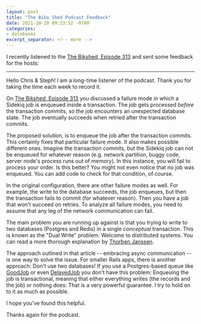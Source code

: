 ```yaml
---
layout: post
title: "The Bike Shed Podcast Feedback"
date: 2021-10-20 09:23:52 -0700
categories:
- databases
excerpt_separator: <!-- more -->
---
```


I recently listened to the [The Bikshed, Episode 313](https://www.bikeshed.fm/313) and sent some feedback for the hosts:

---

Hello Chris & Steph! I am a long-time listener of the podcast. Thank you for taking the time each week to record it.

On [The Bikshed, Episode 313](https://www.bikeshed.fm/313) you discussed a failure mode in which a Sidekiq job is enqueued inside a transaction. The job gets processed _before_ the transaction commits, so the job encounters an unexpected database state. The job eventually succeeds when retried after the transaction commits.

The proposed solution, is to enqueue the job after the transaction commits. This certainly fixes that particular failure mode. It also makes possible different ones. Imagine the transaction commits, but the Sidekiq job can not be enqueued for whatever reason (e.g. network partition, buggy code, server node's process runs out of memory). In this instance, you will fail to process your order. Is this better? You might not even notice that no job was enqueued. You can add code to check for that condition, of course.

In the original configuration, there are other failure modes as well. For example, the write to the database succeeds, the job enqueues, but then the transaction fails to commit (for whatever reason). Then you have a job that won't succeed on retries. To analyze all failure modes, you need to assume that any leg of the network communication can fail.

The main problem you are running up against is that you trying to write to two databases (Postgres and Redis) in a single _conceptual_ transaction. This is known as the "Dual Write" problem. Welcome to distributed systems. You can read a more thorough explanation by [Thorben Janssen](https://thorben-janssen.com/dual-writes/).

The approach outlined in that article -- embracing async communication -- is one way to solve the issue. For smaller Rails apps, there is another approach: Don't use two databases! If you use a Postgres-based queue like [GoodJob](https://github.com/bensheldon/good_job) or even [DelayedJob](https://github.com/collectiveidea/delayed_job/) you don't have this problem: Enqueuing the job is transactional, meaning that either everything writes (the records and the job) or nothing does: That is a very powerful guarantee. I try to hold on to it as much as possible.

I hope you've found this helpful.

Thanks again for the podcast.
